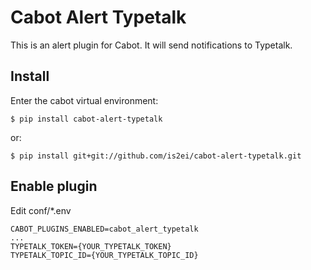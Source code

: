 Cabot Alert Typetalk
====

This is an alert plugin for Cabot. It will send notifications to Typetalk.

## Install

Enter the cabot virtual environment:

```
$ pip install cabot-alert-typetalk
```

or:

```
$ pip install git+git://github.com/is2ei/cabot-alert-typetalk.git
```

## Enable plugin

Edit conf/*.env

```
CABOT_PLUGINS_ENABLED=cabot_alert_typetalk
...
TYPETALK_TOKEN={YOUR_TYPETALK_TOKEN}
TYPETALK_TOPIC_ID={YOUR_TYPETALK_TOPIC_ID}
```
